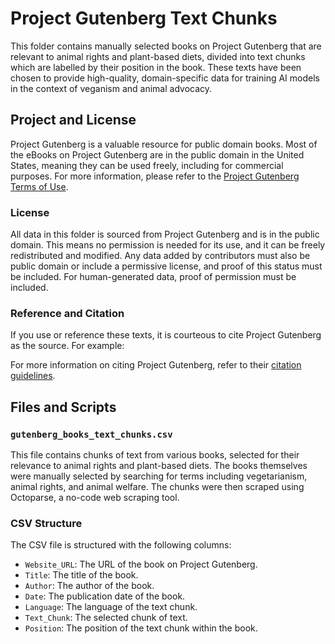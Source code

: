 # Project Gutenberg Text Chunks

This folder contains manually selected books on Project Gutenberg that are relevant to animal rights and plant-based diets, divided into text chunks which are labelled by their position in the book. These texts have been chosen to provide high-quality, domain-specific data for training AI models in the context of veganism and animal advocacy.

## Project and License

Project Gutenberg is a valuable resource for public domain books. Most of the eBooks on Project Gutenberg are in the public domain in the United States, meaning they can be used freely, including for commercial purposes. For more information, please refer to the [Project Gutenberg Terms of Use](https://www.gutenberg.org/wiki/Gutenberg:Terms_of_Use).

### License
All data in this folder is sourced from Project Gutenberg and is in the public domain. This means no permission is needed for its use, and it can be freely redistributed and modified. Any data added by contributors must also be public domain or include a permissive license, and proof of this status must be included. For human-generated data, proof of permission must be included.

### Reference and Citation
If you use or reference these texts, it is courteous to cite Project Gutenberg as the source. For example:


For more information on citing Project Gutenberg, refer to their [citation guidelines](https://www.gutenberg.org/wiki/Gutenberg:How-To#Citing_Project_Gutenberg).

## Files and Scripts

### `gutenberg_books_text_chunks.csv`
This file contains chunks of text from various books, selected for their relevance to animal rights and plant-based diets. The books themselves were manually selected by searching for terms including vegetarianism, animal rights, and animal welfare. The chunks were then scraped using Octoparse, a no-code web scraping tool.

### CSV Structure
The CSV file is structured with the following columns:
- `Website_URL`: The URL of the book on Project Gutenberg.
- `Title`: The title of the book.
- `Author`: The author of the book.
- `Date`: The publication date of the book.
- `Language`: The language of the text chunk.
- `Text_Chunk`: The selected chunk of text.
- `Position`: The position of the text chunk within the book.
